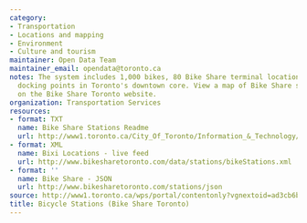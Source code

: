 ```yaml
---
category:
- Transportation
- Locations and mapping
- Environment
- Culture and tourism
maintainer: Open Data Team
maintainer_email: opendata@toronto.ca
notes: The system includes 1,000 bikes, 80 Bike Share terminal locations with 1,500
  docking points in Toronto's downtown core. View a map of Bike Share station locations
  on the Bike Share Toronto website.
organization: Transportation Services
resources:
- format: TXT
  name: Bike Share Stations Readme
  url: http://www1.toronto.ca/City_Of_Toronto/Information_&_Technology/Open_Data/Data_Sets/Assets/Files/bicycle_stations_bixi_readme.txt
- format: XML
  name: Bixi Locations - live feed
  url: http://www.bikesharetoronto.com/data/stations/bikeStations.xml
- format: ''
  name: Bike Share - JSON
  url: http://www.bikesharetoronto.com/stations/json
source: http://www1.toronto.ca/wps/portal/contentonly?vgnextoid=ad3cb6b6ae92b310VgnVCM10000071d60f89RCRD&vgnextchannel=1a66e03bb8d1e310VgnVCM10000071d60f89RCRD
title: Bicycle Stations (Bike Share Toronto)
---
```

